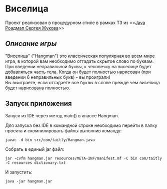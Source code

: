 # Виселица
Проект реализован в процедурном стиле в рамках ТЗ из <<[Java Роадмап Сергея Жукова](https://zhukovsd.github.io/java-backend-learning-course/projects/hangman/)>>

## _Описание игры_
"Виселица" ("Hangman") это классическая популярная во всем мире игра, в которой вам необходимо отгадать скрытое слово по буквам.
<br>При введении неправильной буквы, к человечку на виселице будет добавляться часть тела.
Когда он будет полностью нарисован (при введении 6 неправильных букв) - вы проиграли!
<br>Вы выиграете, если отгадаете все буквы в слове прежде чем виселица будет нарисована полностью.

## Запуск приложения
Запуск из IDE через метод main() в классе Hangman.

Для запуска без IDE в командной строке необходимо перейти в папку проекта и скомпилировать файлы выполнив команду:
```
javac -d bin src/com/taitly/Hangman.java
```
Собрать в единый jar файл:
```
jar -cvfm hangman.jar resources/META-INF/manifest.mf -C bin com/taitly -C resources dictionary.txt
```
И запустить:
```
java -jar hangman.jar
```